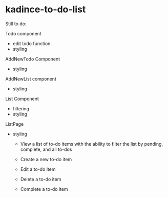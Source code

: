 # kadince-to-do-list

Still to do:

Todo component
- edit todo function
- styling

AddNewTodo Component
- styling

AddNewList component
- styling

List Component
- filtering
- styling

ListPage
- styling





    - View a list of to-do items with the ability to filter the list by pending, complete, and all to-dos

    - Create a new to-do item

    - Edit a to-do item

    - Delete a to-do item

    - Complete a to-do item
